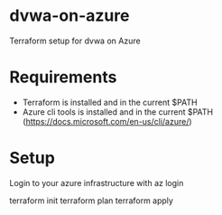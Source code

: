 # dvwa-on-azure
Terraform setup for dvwa on Azure

# Requirements

- Terraform is installed and in the current \$PATH
- Azure cli tools is installed and in the current \$PATH (https://docs.microsoft.com/en-us/cli/azure/)

# Setup

Login to your azure infrastructure with az login

terraform init
terraform plan
terraform apply

